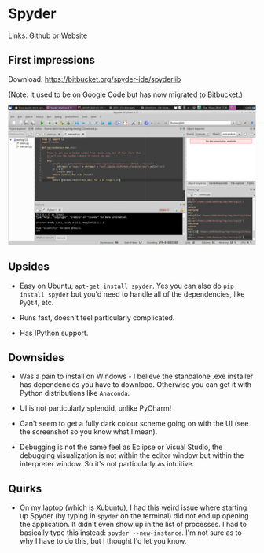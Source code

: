 # Spyder 
Links: [Github](https://github.com/irsbugs/meetings/blob/master/2014/2014-06-09/spyderlib/README.md) or [Website](https://irsbugs.github.io/meetings/2014/2014-06-09/spyderlib/) 

## First impressions


Download:
https://bitbucket.org/spyder-ide/spyderlib

(Note: It used to be on Google Code but has now migrated to Bitbucket.)

![spyderlib](https://raw.githubusercontent.com/HamPUG/meetings/master/2014-06-09/spyderlib/screenshot.png)

Upsides
---

* Easy on Ubuntu, `apt-get install spyder`. Yes you can also do `pip install spyder` but you'd need to handle all of the dependencies, like `PyQt4`, etc.

* Runs fast, doesn't feel particularly complicated.

* Has IPython support.

Downsides
---

* Was a pain to install on Windows - I believe the standalone .exe installer has dependencies you have to download. Otherwise you can get it with Python distributions like `Anaconda`.

* UI is not particularly splendid, unlike PyCharm!

* Can't seem to get a fully dark colour scheme going on with the UI (see the screenshot so you know what I mean).

* Debugging is not the same feel as Eclipse or Visual Studio, the debugging visualization is not within the editor window but within the interpreter window. So it's not particularly as intuitive.

Quirks
---

* On my laptop (which is Xubuntu), I had this weird issue where starting up Spyder (by typing in `spyder` on the terminal) did not end up opening the application. It didn't even show up in the list of processes. I had to basically type this instead: `spyder --new-instance`. I'm not sure as to why I have to do this, but I thought I'd let you know.
